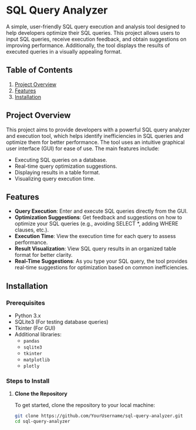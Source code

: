 # SQL Query Analyzer

A simple, user-friendly SQL query execution and analysis tool designed to help developers optimize their SQL queries. This project allows users to input SQL queries, receive execution feedback, and obtain suggestions on improving performance. Additionally, the tool displays the results of executed queries in a visually appealing format.

## Table of Contents
1. [Project Overview](#project-overview)
2. [Features](#features)
3. [Installation](#installation)

## Project Overview

This project aims to provide developers with a powerful SQL query analyzer and execution tool, which helps identify inefficiencies in SQL queries and optimize them for better performance. The tool uses an intuitive graphical user interface (GUI) for ease of use. The main features include:

- Executing SQL queries on a database.
- Real-time query optimization suggestions.
- Displaying results in a table format.
- Visualizing query execution time.

## Features

- **Query Execution**: Enter and execute SQL queries directly from the GUI.
- **Optimization Suggestions**: Get feedback and suggestions on how to optimize your SQL queries (e.g., avoiding SELECT *, adding WHERE clauses, etc.).
- **Execution Time**: View the execution time for each query to assess performance.
- **Result Visualization**: View SQL query results in an organized table format for better clarity.
- **Real-Time Suggestions**: As you type your SQL query, the tool provides real-time suggestions for optimization based on common inefficiencies.
  
## Installation

### Prerequisites

- Python 3.x
- SQLite3 (For testing database queries)
- Tkinter (For GUI)
- Additional libraries:
  - `pandas`
  - `sqlite3`
  - `tkinter`
  - `matplotlib`
  - `plotly`

### Steps to Install

1. **Clone the Repository**

   To get started, clone the repository to your local machine:

   ```bash
   git clone https://github.com/YourUsername/sql-query-analyzer.git
   cd sql-query-analyzer
